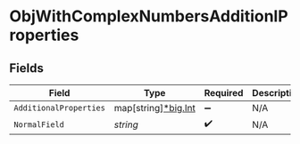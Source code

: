 # ObjWithComplexNumbersAdditionlProperties


## Fields

| Field                                                  | Type                                                   | Required                                               | Description                                            |
| ------------------------------------------------------ | ------------------------------------------------------ | ------------------------------------------------------ | ------------------------------------------------------ |
| `AdditionalProperties`                                 | map[string][*big.Int](https://pkg.go.dev/math/big#Int) | :heavy_minus_sign:                                     | N/A                                                    |
| `NormalField`                                          | *string*                                               | :heavy_check_mark:                                     | N/A                                                    |